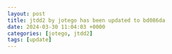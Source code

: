 ```yaml
---
layout: post
title: jtdd2 by jotego has been updated to bd086da
date: 2024-03-30 11:04:03 +0000
categories: [jotego, jtdd2]
tags: [update]
---
```


